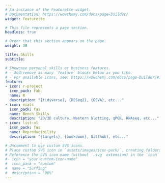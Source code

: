 ```yaml
---
# An instance of the Featurette widget.
# Documentation: https://wowchemy.com/docs/page-builder/
widget: featurette

# This file represents a page section.
headless: true

# Order that this section appears on the page.
weight: 30

title: Skills
subtitle:

# Showcase personal skills or business features.
# - Add/remove as many `feature` blocks below as you like.
# - For available icons, see: https://wowchemy.com/docs/page-builder/#icons
feature:
- icon: r-project
  icon_pack: fab
  name: R
  description: "{tidyverse}, {DESeq2}, {GSVA}, etc..."
- icon: vials
  icon_pack: fas
  name: Bench Skills
  description: "2D/3D culture, Western blotting, qPCR, RNAseq, etc..."
- icon: list-ol
  icon_pack: fas
  name: Reproducibility
  description: "{targets}, {bookdown}, Git(hub), etc..."

# Uncomment to use custom SVG icons.
# Place custom SVG icon in `assets/images/icon-pack/`, creating folders if necessary.
# Reference the SVG icon name (without `.svg` extension) in the `icon` field.
#- icon = "your-custom-icon-name"
#  icon_pack = "custom"
#  name = "Surfing"
#  description = "90%"
---
```

